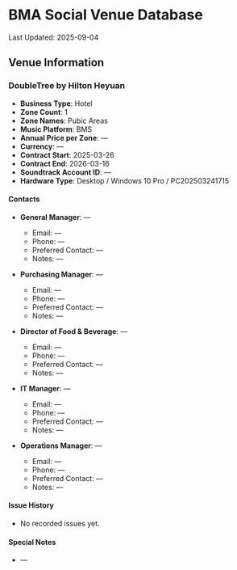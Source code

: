 # BMA Social Venue Database

Last Updated: 2025-09-04

## Venue Information

### DoubleTree by Hilton Heyuan
- **Business Type**: Hotel
- **Zone Count**: 1
- **Zone Names**: Pubic Areas
- **Music Platform**: BMS
- **Annual Price per Zone**: —
- **Currency**: —
- **Contract Start**: 2025-03-26
- **Contract End**: 2026-03-16
- **Soundtrack Account ID**: —
- **Hardware Type**: Desktop / Windows 10 Pro / PC202503241715

#### Contacts
- **General Manager**: —
  - Email: —
  - Phone: —
  - Preferred Contact: —
  - Notes: —

- **Purchasing Manager**: —
  - Email: —
  - Phone: —
  - Preferred Contact: —
  - Notes: —

- **Director of Food & Beverage**: —
  - Email: —
  - Phone: —
  - Preferred Contact: —
  - Notes: —

- **IT Manager**: —
  - Email: —
  - Phone: —
  - Preferred Contact: —
  - Notes: —

- **Operations Manager**: —
  - Email: —
  - Phone: —
  - Preferred Contact: —
  - Notes: —

#### Issue History
- No recorded issues yet.

#### Special Notes
- —
